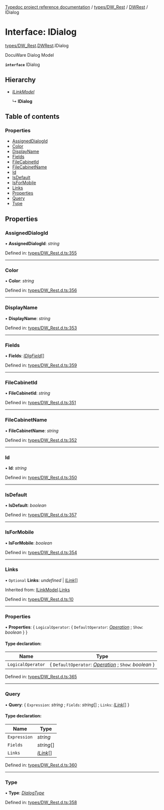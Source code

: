 [Typedoc project reference documentation](../README.md) / [types/DW_Rest](../modules/types_dw_rest.md) / [DWRest](../modules/types_dw_rest.dwrest.md) / IDialog

# Interface: IDialog

[types/DW_Rest](../modules/types_dw_rest.md).[DWRest](../modules/types_dw_rest.dwrest.md).IDialog

DocuWare Dialog Model

**`interface`** IDialog

## Hierarchy

* [*ILinkModel*](types_dw_rest.dwrest.ilinkmodel.md)

  ↳ **IDialog**

## Table of contents

### Properties

- [AssignedDialogId](types_dw_rest.dwrest.idialog.md#assigneddialogid)
- [Color](types_dw_rest.dwrest.idialog.md#color)
- [DisplayName](types_dw_rest.dwrest.idialog.md#displayname)
- [Fields](types_dw_rest.dwrest.idialog.md#fields)
- [FileCabinetId](types_dw_rest.dwrest.idialog.md#filecabinetid)
- [FileCabinetName](types_dw_rest.dwrest.idialog.md#filecabinetname)
- [Id](types_dw_rest.dwrest.idialog.md#id)
- [IsDefault](types_dw_rest.dwrest.idialog.md#isdefault)
- [IsForMobile](types_dw_rest.dwrest.idialog.md#isformobile)
- [Links](types_dw_rest.dwrest.idialog.md#links)
- [Properties](types_dw_rest.dwrest.idialog.md#properties)
- [Query](types_dw_rest.dwrest.idialog.md#query)
- [Type](types_dw_rest.dwrest.idialog.md#type)

## Properties

### AssignedDialogId

• **AssignedDialogId**: *string*

Defined in: [types/DW_Rest.d.ts:355](https://github.com/DocuWare/REST-Sample-TS/blob/6f07cff/src/types/DW_Rest.d.ts#L355)

___

### Color

• **Color**: *string*

Defined in: [types/DW_Rest.d.ts:356](https://github.com/DocuWare/REST-Sample-TS/blob/6f07cff/src/types/DW_Rest.d.ts#L356)

___

### DisplayName

• **DisplayName**: *string*

Defined in: [types/DW_Rest.d.ts:353](https://github.com/DocuWare/REST-Sample-TS/blob/6f07cff/src/types/DW_Rest.d.ts#L353)

___

### Fields

• **Fields**: [*IDlgField*](types_dw_rest.dwrest.idlgfield.md)[]

Defined in: [types/DW_Rest.d.ts:359](https://github.com/DocuWare/REST-Sample-TS/blob/6f07cff/src/types/DW_Rest.d.ts#L359)

___

### FileCabinetId

• **FileCabinetId**: *string*

Defined in: [types/DW_Rest.d.ts:351](https://github.com/DocuWare/REST-Sample-TS/blob/6f07cff/src/types/DW_Rest.d.ts#L351)

___

### FileCabinetName

• **FileCabinetName**: *string*

Defined in: [types/DW_Rest.d.ts:352](https://github.com/DocuWare/REST-Sample-TS/blob/6f07cff/src/types/DW_Rest.d.ts#L352)

___

### Id

• **Id**: *string*

Defined in: [types/DW_Rest.d.ts:350](https://github.com/DocuWare/REST-Sample-TS/blob/6f07cff/src/types/DW_Rest.d.ts#L350)

___

### IsDefault

• **IsDefault**: *boolean*

Defined in: [types/DW_Rest.d.ts:357](https://github.com/DocuWare/REST-Sample-TS/blob/6f07cff/src/types/DW_Rest.d.ts#L357)

___

### IsForMobile

• **IsForMobile**: *boolean*

Defined in: [types/DW_Rest.d.ts:354](https://github.com/DocuWare/REST-Sample-TS/blob/6f07cff/src/types/DW_Rest.d.ts#L354)

___

### Links

• `Optional` **Links**: *undefined* \| [*ILink*](types_dw_rest.dwrest.ilink.md)[]

Inherited from: [ILinkModel](types_dw_rest.dwrest.ilinkmodel.md).[Links](types_dw_rest.dwrest.ilinkmodel.md#links)

Defined in: [types/DW_Rest.d.ts:10](https://github.com/DocuWare/REST-Sample-TS/blob/6f07cff/src/types/DW_Rest.d.ts#L10)

___

### Properties

• **Properties**: { `LogicalOperator`: { `DefaultOperator`: [*Operation*](../enums/types_dw_rest.dwrest.operation.md) ; `Show`: *boolean*  }  }

#### Type declaration:

Name | Type |
------ | ------ |
`LogicalOperator` | { `DefaultOperator`: [*Operation*](../enums/types_dw_rest.dwrest.operation.md) ; `Show`: *boolean*  } |

Defined in: [types/DW_Rest.d.ts:365](https://github.com/DocuWare/REST-Sample-TS/blob/6f07cff/src/types/DW_Rest.d.ts#L365)

___

### Query

• **Query**: { `Expression`: *string* ; `Fields`: *string*[] ; `Links`: [*ILink*](types_dw_rest.dwrest.ilink.md)[]  }

#### Type declaration:

Name | Type |
------ | ------ |
`Expression` | *string* |
`Fields` | *string*[] |
`Links` | [*ILink*](types_dw_rest.dwrest.ilink.md)[] |

Defined in: [types/DW_Rest.d.ts:360](https://github.com/DocuWare/REST-Sample-TS/blob/6f07cff/src/types/DW_Rest.d.ts#L360)

___

### Type

• **Type**: [*DialogType*](../enums/types_dw_rest.dwrest.dialogtype.md)

Defined in: [types/DW_Rest.d.ts:358](https://github.com/DocuWare/REST-Sample-TS/blob/6f07cff/src/types/DW_Rest.d.ts#L358)
